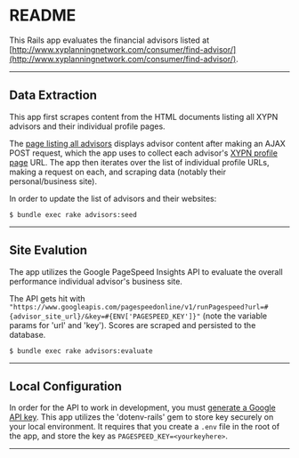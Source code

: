 # README

This Rails app evaluates the financial advisors listed at [http://www.xyplanningnetwork.com/consumer/find-advisor/](http://www.xyplanningnetwork.com/consumer/find-advisor/). 


---

## Data Extraction

This app first scrapes content from the HTML documents listing all XYPN advisors and their individual profile pages.  

The [page listing all advisors](http://www.xyplanningnetwork.com/consumer/find-advisor/) displays advisor content after making an AJAX POST request, which the app uses to collect each advisor's [XYPN profile page](http://www.xyplanningnetwork.com/advisors/paul-v-sydlansky-mba-cfp/) URL. The app then iterates over the list of individual profile URLs, making a request on each, and scraping data (notably their personal/business site).  

In order to update the list of advisors and their websites: 

`$ bundle exec rake advisors:seed`  

---

## Site Evalution

The app utilizes the Google PageSpeed Insights API to evaluate the overall performance individual advisor's business site.

The API gets hit with `"https://www.googleapis.com/pagespeedonline/v1/runPagespeed?url=#{advisor_site_url}/&key=#{ENV['PAGESPEED_KEY']}"` (note the variable params for 'url' and 'key'). Scores are scraped and persisted to the database.  

`$ bundle exec rake advisors:evaluate`  

---

## Local Configuration

In order for the API to work in development, you must [generate a Google API key](https://console.developers.google.com/apis/credentials?project=xypn-scraper). This app utilizes the 'dotenv-rails' gem to store key securely on your local environment. It requires that you create a `.env` file in the root of the app, and store the key as `PAGESPEED_KEY=<yourkeyhere>`.

---


